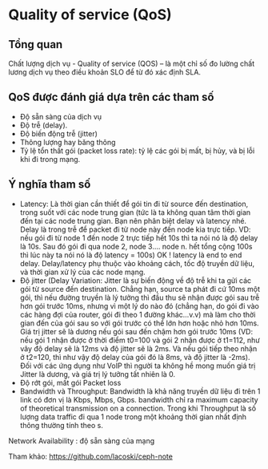 # Quality of service (QoS)
## Tổng quan
Chất lượng dịch vụ - Quality of service (QOS) – là một chỉ số đo lường chất lương dịch vụ theo điều khoản SLO để từ đó xác định SLA.

## QoS được đánh giá dựa trên các tham số
* Độ sẵn sàng của dịch vụ
* Độ trễ (delay).
* Độ biến động trễ (jitter)
* Thông lượng hay băng thông
* Tỷ lệ tổn thất gói (packet loss rate): tỷ lệ các gói bị mất, bị hủy, và bị lỗi khi đi trong mạng.
## Ý nghĩa tham số
* Latency: Là thời gian cần thiết để gói tin đi từ source đến destination, trong suốt với các node trung gian (tức là ta không quan tâm thời gian đến tại các node trung gian. Bạn nên phân biệt delay và latency nhé. Delay là trong trễ để packet đi từ node này đến node kia trực tiếp. VD: nếu gói đi từ node 1 đến node 2 trực tiếp hết 10s thì ta nói nó là độ delay là 10s. Sau đó gói đi qua node 2, node 3.... node n. hết tổng cộng 100s thì lúc này ta nói nó là độ latency = 100s) OK ! latency là end to end delay. Delay/latency phụ thuộc vào khoảng cách, tốc độ truyền dữ liệu, và thời gian xử lý của các node mạng.
* Độ jitter (Delay Variation: Jitter là sự biến động về độ trễ khi ta gửi các gói từ source đến destination. Chẳng hạn, source ta phát đi cứ 10ms một gói, thì nếu đường truyền là lý tưởng thì đầu thu sẽ nhận được gói sau trễ hơn gói trước 10ms, nhưng vì một lý do nào đó (chẳng hạn, do gói đi vào các hàng đợi của router, gói đi theo 1 đường khác…v.v) mà làm cho thời gian đến của gói sau so với gói trước có thể lớn hơn hoặc nhỏ hơn 10ms. Giá trị jitter sẽ là dương nếu gói sau đến chậm hơn gói trước 10ms (VD: nếu gói 1 nhận được ở thời điểm t0=100 và gói 2 nhận được ở t1=112, như vây độ delay sẽ là 12ms và độ jitter sẽ là 2ms. Và nếu gói tiếp theo nhận ở t2=120, thì như vậy độ delay của gói đó là 8ms, và độ jitter là -2ms). Đối với các ứng dụng như VoIP thì người ta không hề mong muốn giá trị Jitter là dương, và giá trị lý tưởng tất nhiên là 0.
* Độ rớt gói, mất gói Packet loss
* Bandwidth và Throughput: Bandwidth là khả năng truyền dữ liệu đi trên 1 link có đơn vị là Kbps, Mbps, Gbps. bandwidth chỉ ra maximum capacity of theoretical transmission on a connection. Trong khi Throughput là số lượng data traffic đi qua 1 node trong một khoảng thời gian nhất định thông thường tính theo s.

Network Availability : độ sẵn sàng của mạng

Tham khảo: https://github.com/lacoski/ceph-note